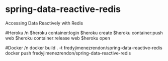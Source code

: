 # spring-data-reactive-redis
Accessing Data Reactively with Redis


#Heroku /n
$heroku container:login
$heroku create
$heroku container:push web
$heroku container:release web
$heroku open

#Docker /n
docker build . -t fredyjimenezrendon/spring-data-reactive-redis
docker push fredyjimenezrendon/spring-data-reactive-redis
